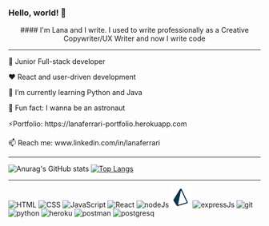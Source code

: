 ### Hello, world! 👋

<!--
**lanaFerrari/lanaFerrari** is a ✨ _special_ ✨ repository because its `README.md` (this file) appears on your GitHub profile.

Here are some ideas to get you started:

- 🔭 I’m currently working on ...
- 🌱 I’m currently learning ...
- 👯 I’m looking to collaborate on ...
- 🤔 I’m looking for help with ...
- 💬 Ask me about ...
- 📫 How to reach me: ...
- 😄 Pronouns: ...
- ⚡ Fun fact: ...
-->

 <p align="center">
#### I'm Lana and I write.
I used to write professionally as a Creative Copywriter/UX Writer and now I write code
   </p>

--- 
   <p>💼 Junior Full-stack developer<p/>
   <p>❤️ React and user-driven development<p/>
   <p>🌱 I’m currently learning Python and Java<p/>
   <p>🔭 Fun fact: I wanna be an astronaut<p/>
   <p>⚡Portfolio: https://lanaferrari-portfolio.herokuapp.com </p>
   <p>📫 Reach me: www.linkedin.com/in/lanaferrari
   
---

![Anurag's GitHub stats](https://github-readme-stats.vercel.app/api?username=lanaFerrari&show_icons=true&theme=synthwave) 
[![Top Langs](https://github-readme-stats.vercel.app/api/top-langs/?username=anuraghazra&layout=compact)](https://github.com/lanaFerrari/github-readme-stats)
   
   ---
   
<p align="left">
<img src="https://www.vectorlogo.zone/logos/w3_html5/w3_html5-icon.svg" alt="HTML" width="40" height="40"/>
<img src="https://www.vectorlogo.zone/logos/w3_css/w3_css-icon.svg" alt="CSS" width="40" height="40"/>
<img src="https://user-images.githubusercontent.com/50510726/107741936-20be4700-6d34-11eb-96c3-7322fdb825cd.png" alt="JavaScript" width="40" height="40"/>
<img src="https://www.vectorlogo.zone/logos/reactjs/reactjs-icon.svg" alt="React" width="40" height="40"/>
<img src="https://www.vectorlogo.zone/logos/nodejs/nodejs-icon.svg" alt="nodeJs" width="40" height="40"/>
<img src="https://raw.githubusercontent.com/vscode-icons/vscode-icons/3df43eb5a6dc932719159aa98d33d082cd1cceb0/icons/file_type_light_prisma.svg" alt="Prisma" width="40" height="40"/>
<img src="https://www.vectorlogo.zone/logos/expressjs/expressjs-icon.svg" alt="expressJs" width="40" height="40"/>
<img src="https://www.vectorlogo.zone/logos/git-scm/git-scm-icon.svg" alt="git" width="40" height="40"/>
<img src="https://www.vectorlogo.zone/logos/python/python-icon.svg" alt="python" width="40" height="40"/>
<img src="https://www.vectorlogo.zone/logos/heroku/heroku-icon.svg" alt="heroku" width="40" height="40"/>
<img src="https://www.vectorlogo.zone/logos/getpostman/getpostman-icon.svg" alt="postman" width="40" height="40"/>
<img src="https://www.vectorlogo.zone/logos/postgresql/postgresql-icon.svg" alt="postgresq" width="40" height="40"/>
</p>







